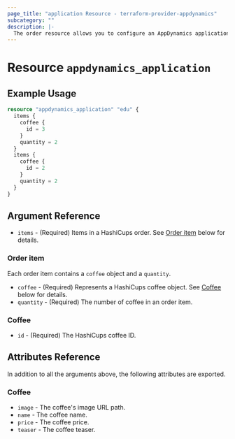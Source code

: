 ```yaml
---
page_title: "application Resource - terraform-provider-appdynamics"
subcategory: ""
description: |-
  The order resource allows you to configure an AppDynamics application.
---
```


# Resource `appdynamics_application`

## Example Usage

```terraform
resource "appdynamics_application" "edu" {
  items {
    coffee {
      id = 3
    }
    quantity = 2
  }
  items {
    coffee {
      id = 2
    }
    quantity = 2
  }
}
```

## Argument Reference

- `items` - (Required) Items in a HashiCups order. See [Order item](#order-item) below for details.

### Order item

Each order item contains a `coffee` object and a `quantity`.

- `coffee` - (Required) Represents a HashiCups coffee object. See [Coffee](#coffee) below for details.
- `quantity` - (Required) The number of coffee in an order item.

### Coffee

- `id` - (Required) The HashiCups coffee ID.

## Attributes Reference

In addition to all the arguments above, the following attributes are exported.

### Coffee

- `image` - The coffee's image URL path.
- `name` - The coffee name.
- `price` - The coffee price.
- `teaser` - The coffee teaser.
